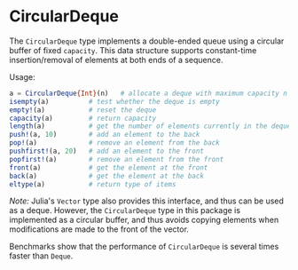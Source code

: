 # CircularDeque

The `CircularDeque` type implements a double-ended queue using a
circular buffer of fixed `capacity`. This data structure supports
constant-time insertion/removal of elements at both ends of a sequence.

Usage:

```julia
a = CircularDeque{Int}(n)   # allocate a deque with maximum capacity n
isempty(a)          # test whether the deque is empty
empty!(a)           # reset the deque
capacity(a)         # return capacity
length(a)           # get the number of elements currently in the deque
push!(a, 10)        # add an element to the back
pop!(a)             # remove an element from the back
pushfirst!(a, 20)   # add an element to the front
popfirst!(a)        # remove an element from the front
front(a)            # get the element at the front
back(a)             # get the element at the back
eltype(a)           # return type of items
```

*Note:* Julia's `Vector` type also provides this interface, and thus can
be used as a deque. However, the `CircularDeque` type in this package is
implemented as a circular buffer, and thus avoids copying elements when
modifications are made to the front of the vector.

Benchmarks show that the performance of `CircularDeque` is several times
faster than `Deque`.
